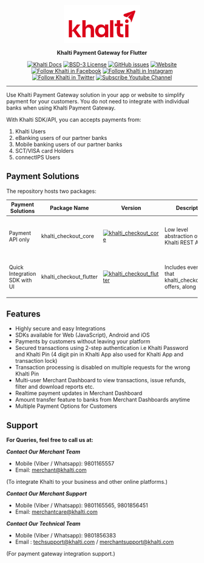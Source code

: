 <p align="center">
<img src="https://raw.githubusercontent.com/khalti/checkout-sdk-flutter/refs/heads/main/assets/khalti_logo.png" height="100" alt="Khalti Payment Gateway" />
</p>

<p align="center">
<strong>Khalti Payment Gateway for Flutter</strong>
</p>

<p align="center">
<a href="https://docs.khalti.com/"><img src="https://img.shields.io/badge/Khalti-Docs-blueviolet" alt="Khalti Docs"></a>
<a href="https://github.com/khalti/khalti-flutter-sdk/blob/master/LICENSE"><img src="https://img.shields.io/badge/License-BSD--3-informational" alt="BSD-3 License"></a>
<a href="https://github.com/khalti/khalti-flutter-sdk/issues"><img src="https://img.shields.io/github/issues/khalti/khalti-flutter-sdk" alt="GitHub issues"></a>
<a href="https://khalti.com"><img src="https://img.shields.io/website?url=https%3A%2F%2Fdocs.khalti.com" alt="Website"></a>
<a href="https://www.facebook.com/khalti.official"><img src="https://img.shields.io/badge/follow--000?style=social&logo=facebook" alt="Follow Khalti in Facebook"></a>
<a href="https://www.instagram.com/khaltiofficial"><img src="https://img.shields.io/badge/follow--000?style=social&logo=instagram" alt="Follow Khalti in Instagram"></a>
<a href="https://twitter.com/intent/follow?screen_name=khaltiofficial"><img src="https://img.shields.io/twitter/follow/khaltiofficial?style=social" alt="Follow Khalti in Twitter"></a>
<a href="https://www.youtube.com/channel/UCrXM4HqK9th3E2a04Z9Lh-Q"><img src="https://img.shields.io/youtube/channel/subscribers/UCrXM4HqK9th3E2a04Z9Lh-Q?label=Subscribe&style=social" alt="Subscribe Youtube Channel"></a>
</p>

---

Use Khalti Payment Gateway solution in your app or website to simplify payment for your customers. 
You do not need to integrate with individual banks when using Khalti Payment Gateway.

With Khalti SDK/API, you can accepts payments from:

1. Khalti Users
2. eBanking users of our partner banks
3. Mobile banking users of our partner banks
4. SCT/VISA card Holders
5. connectIPS Users

## Payment Solutions

The repository hosts two packages:

Payment Solutions             | Package Name    | Version                                                                                                                | Description                                                      | Use Case
---------------------------   | -------------   | ---------------------------------------------------------------------------------------------------------------------  | --------------------------------------------------------------   | --------------------------------------------------------------------------------------
Payment API only              | khalti_checkout_core     | [![khalti_checkout_core](https://img.shields.io/pub/v/khalti_checkout_core.svg)](https://pub.dartlang.org/packages/khalti_checkout_core)          | Low level abstraction over Khalti REST API                       | for Dart only project & using custom dependencies. e.g. using `dio` instead of `http`
Quick Integration SDK with UI | khalti_checkout_flutter  | [![khalti_checkout_flutter](https://img.shields.io/pub/v/khalti_checkout_flutter.svg)](https://pub.dartlang.org/packages/khalti_checkout_flutter) | Includes everything that khalti_checkout_core offers, along with UI       | Recommended one, a plug-and-play solution with limited customization


## Features

* Highly secure and easy Integrations
* SDKs available for Web (JavaScript), Android and iOS
* Payments by customers without leaving your platform
* Secured transactions using 2-step authentication i.e Khalti Password and Khalti Pin (4 digit pin in Khalti App also used for Khalti App and transaction lock)
* Transaction processing is disabled on multiple requests for the wrong Khalti Pin
* Multi-user Merchant Dashboard to view transactions, issue refunds, filter and download reports etc.
* Realtime payment updates in Merchant Dashboard
* Amount transfer feature to banks from Merchant Dashboards anytime
* Multiple Payment Options for Customers


## Support
**For Queries, feel free to call us at:**

_**Contact Our Merchant Team**_
* Mobile (Viber / Whatsapp): 9801165557
* Email: merchant@khalti.com

(To integrate Khalti to your business and other online platforms.)

_**Contact Our Merchant Support**_
* Mobile (Viber / Whatsapp): 9801165565, 9801856451
* Email: merchantcare@khalti.com

_**Contact Our Technical Team**_
* Mobile (Viber / Whatsapp): 9801856383
* Email : techsupport@khalti.com / merchantsupport@khalti.com

(For payment gateway integration support.)